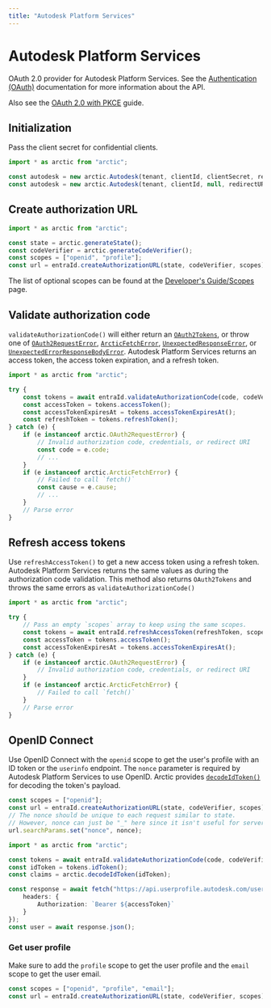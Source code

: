 ```yaml
---
title: "Autodesk Platform Services"
---
```


# Autodesk Platform Services

OAuth 2.0 provider for Autodesk Platform Services. See the [Authentication (OAuth)](https://aps.autodesk.com/en/docs/oauth/v2/developers_guide/overview/) documentation for more information about the API. 

Also see the [OAuth 2.0 with PKCE](/guides/oauth2-pkce) guide.

## Initialization

Pass the client secret for confidential clients.

```ts
import * as arctic from "arctic";

const autodesk = new arctic.Autodesk(tenant, clientId, clientSecret, redirectURI);
const autodesk = new arctic.Autodesk(tenant, clientId, null, redirectURI);
```

## Create authorization URL
```ts
import * as arctic from "arctic";

const state = arctic.generateState();
const codeVerifier = arctic.generateCodeVerifier();
const scopes = ["openid", "profile"];
const url = entraId.createAuthorizationURL(state, codeVerifier, scopes);
```

The list of optional scopes can be found at the [Developer's Guide/Scopes](https://aps.autodesk.com/en/docs/oauth/v2/developers_guide/scopes/) page.

## Validate authorization code

`validateAuthorizationCode()` will either return an [`OAuth2Tokens`](/reference/main/OAuth2Tokens), or throw one of [`OAuth2RequestError`](/reference/main/OAuth2RequestError), [`ArcticFetchError`](/reference/main/ArcticFetchError), [`UnexpectedResponseError`](/reference/main/UnexpectedResponseError), or [`UnexpectedErrorResponseBodyError`](/reference/main/UnexpectedErrorResponseBodyError). Autodesk Platform Services returns an access token, the access token expiration, and a refresh token.

```ts
import * as arctic from "arctic";

try {
	const tokens = await entraId.validateAuthorizationCode(code, codeVerifier);
	const accessToken = tokens.accessToken();
	const accessTokenExpiresAt = tokens.accessTokenExpiresAt();
	const refreshToken = tokens.refreshToken();
} catch (e) {
	if (e instanceof arctic.OAuth2RequestError) {
		// Invalid authorization code, credentials, or redirect URI
		const code = e.code;
		// ...
	}
	if (e instanceof arctic.ArcticFetchError) {
		// Failed to call `fetch()`
		const cause = e.cause;
		// ...
	}
	// Parse error
}
```

## Refresh access tokens

Use `refreshAccessToken()` to get a new access token using a refresh token. Autodesk Platform Services returns the same values as during the authorization code validation. This method also returns `OAuth2Tokens` and throws the same errors as `validateAuthorizationCode()`

```ts
import * as arctic from "arctic";

try {
	// Pass an empty `scopes` array to keep using the same scopes.
	const tokens = await entraId.refreshAccessToken(refreshToken, scopes);
	const accessToken = tokens.accessToken();
	const accessTokenExpiresAt = tokens.accessTokenExpiresAt();
} catch (e) {
	if (e instanceof arctic.OAuth2RequestError) {
		// Invalid authorization code, credentials, or redirect URI
	}
	if (e instanceof arctic.ArcticFetchError) {
		// Failed to call `fetch()`
	}
	// Parse error
}
```

## OpenID Connect

Use OpenID Connect with the `openid` scope to get the user's profile with an ID token or the `userinfo` endpoint. The `nonce` parameter is required by Autodesk Platform Services to use OpenID. Arctic provides [`decodeIdToken()`](/reference/main/decodeIdToken) for decoding the token's payload.

```ts
const scopes = ["openid"];
const url = entraId.createAuthorizationURL(state, codeVerifier, scopes);
// The nonce should be unique to each request similar to state.
// However, nonce can just be "_" here since it isn't useful for server-based OAuth.
url.searchParams.set("nonce", nonce);
```

```ts
import * as arctic from "arctic";

const tokens = await entraId.validateAuthorizationCode(code, codeVerifier);
const idToken = tokens.idToken();
const claims = arctic.decodeIdToken(idToken);
```

```ts
const response = await fetch("https://api.userprofile.autodesk.com/userinfo", {
	headers: {
		Authorization: `Bearer ${accessToken}`
	}
});
const user = await response.json();
```

### Get user profile

Make sure to add the `profile` scope to get the user profile and the `email` scope to get the user email.

```ts
const scopes = ["openid", "profile", "email"];
const url = entraId.createAuthorizationURL(state, codeVerifier, scopes);
```
